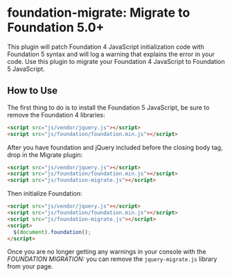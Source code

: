 foundation-migrate: Migrate to Foundation 5.0+
==================

This plugin will patch Foundation 4 JavaScript initialization code with Foundation 5 syntax and will log a warning that explains the error in your code. Use this plugin to migrate your Foundation 4 JavaScript to Foundation 5 JavaScript.

## How to Use

The first thing to do is to install the Foundation 5 JavaScript, be sure to remove the Foundation 4 libraries:

```html
<script src="js/vendor/jquery.js"></script>
<script src="js/foundation/foundation.min.js"></script>
```

After you have foundation and jQuery included before the closing body tag, drop in the Migrate plugin:

```html
<script src="js/vendor/jquery.js"></script>
<script src="js/foundation/foundation.min.js"></script>
<script src="js/foundation-migrate.js"></script>
```

Then initialize Foundation:

```html
<script src="js/vendor/jquery.js"></script>
<script src="js/foundation/foundation.min.js"></script>
<script src="js/foundation-migrate.js"></script>
<script>
  $(document).foundation();
</script>
```

Once  you are no longer getting any warnings in your console with the *FOUNDATION MIGRATION:* you can remove the `jquery-migrate.js` library from your page.
